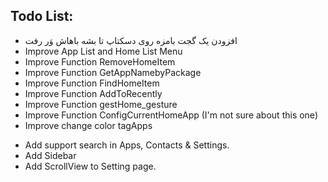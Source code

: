 
Todo List:
-----
* افزودن یک گجت بامزه روی دسکتاپ تا بشه باهاش وَر رفت
* Improve App List and Home List Menu
* Improve Function RemoveHomeItem
* Improve Function GetAppNamebyPackage
* Improve Function FindHomeItem
* Improve Function AddToRecently
* Improve Function gestHome_gesture
* Improve Function ConfigCurrentHomeApp (I'm not sure about this one)
* Improve change color tagApps
+ Add support search in Apps, Contacts & Settings.
+ Add Sidebar
+ Add ScrollView to Setting page.